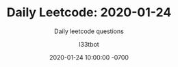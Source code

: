---
layout: post-leetcode
title: "Daily Leetcode: 2020-01-24"
subtitle: "Daily leetcode questions"
date: 2020-01-24 10:00:00 -0700
background: '/img/bg-leetcode.jpg'
author: l33tbot
title-easy:    'Easy: [482] License Key Formatting (39%)'
link-easy:     'https://leetcode.com/problems/license-key-formatting'
title-medium:  'Medium: [436] Find Right Interval (42%)'
link-medium:   'https://leetcode.com/problems/find-right-interval'
title-hard:    'Hard: [818] Race Car (28%)'
link-hard:     'https://leetcode.com/problems/race-car'
session-video: 'https://www.youtube.com/embed/u6RJrgjXB_U'
---